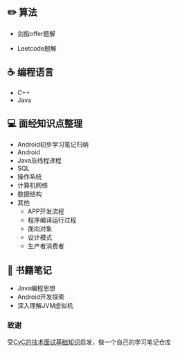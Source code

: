 ## :pencil2: 算法

- 剑指offer题解

- Leetcode题解



## :coffee: 编程语言

- C++
- Java



## :computer: 面经知识点整理

- Android初步学习笔记归纳
- Android
- Java及线程进程
- SQL
- 操作系统
- 计算机网络
- 数据结构
- 其他
  - APP开发流程
  - 程序编译运行过程
  - 面向对象
  - 设计模式
  - 生产者消费者



##  :blue_book: 书籍笔记

- Java编程思想
- Android开发探索
- 深入理解JVM虚拟机



### 致谢

受[CyC的技术面试基础知识](https://github.com/CyC2018/CS-Notes)启发，做一个自己的学习笔记仓库